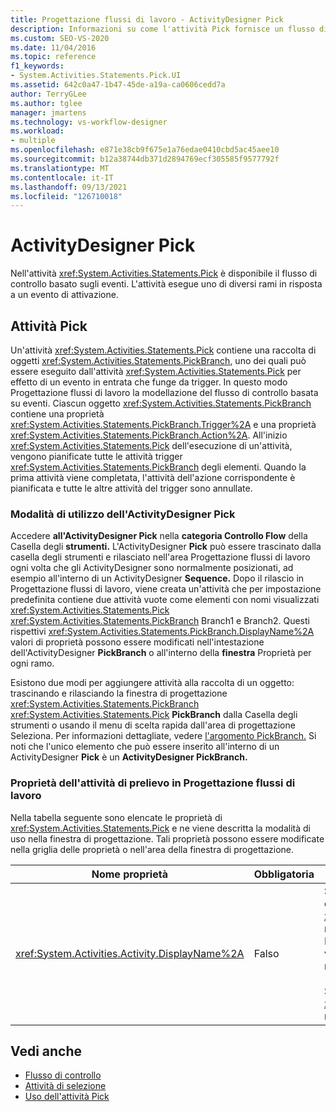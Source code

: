 ```yaml
---
title: Progettazione flussi di lavoro - ActivityDesigner Pick
description: Informazioni su come l'attività Pick fornisce un flusso di controllo basato su eventi ed esegue uno dei diversi rami in risposta a un evento di attivazione.
ms.custom: SEO-VS-2020
ms.date: 11/04/2016
ms.topic: reference
f1_keywords:
- System.Activities.Statements.Pick.UI
ms.assetid: 642c0a47-1b47-45de-a19a-ca0606cedd7a
author: TerryGLee
ms.author: tglee
manager: jmartens
ms.technology: vs-workflow-designer
ms.workload:
- multiple
ms.openlocfilehash: e871e38cb9f675e1a76edae0410cbd5ac45aee10
ms.sourcegitcommit: b12a38744db371d2894769ecf305585f9577792f
ms.translationtype: MT
ms.contentlocale: it-IT
ms.lasthandoff: 09/13/2021
ms.locfileid: "126710018"
---
```

# <a name="pick-activity-designer"></a>ActivityDesigner Pick

Nell'attività <xref:System.Activities.Statements.Pick> è disponibile il flusso di controllo basato sugli eventi. L'attività esegue uno di diversi rami in risposta a un evento di attivazione.

## <a name="the-pick-activity"></a>Attività Pick

Un'attività <xref:System.Activities.Statements.Pick> contiene una raccolta di oggetti <xref:System.Activities.Statements.PickBranch>, uno dei quali può essere eseguito dall'attività <xref:System.Activities.Statements.Pick> per effetto di un evento in entrata che funge da trigger. In questo modo Progettazione flussi di lavoro la modellazione del flusso di controllo basata su eventi. Ciascun oggetto <xref:System.Activities.Statements.PickBranch> contiene una proprietà <xref:System.Activities.Statements.PickBranch.Trigger%2A> e una proprietà <xref:System.Activities.Statements.PickBranch.Action%2A>. All'inizio <xref:System.Activities.Statements.Pick> dell'esecuzione di un'attività, vengono pianificate tutte le attività trigger <xref:System.Activities.Statements.PickBranch> degli elementi. Quando la prima attività viene completata, l'attività dell'azione corrispondente è pianificata e tutte le altre attività del trigger sono annullate.

### <a name="how-to-use-the-pick-activity-designer"></a>Modalità di utilizzo dell'ActivityDesigner Pick

Accedere **all'ActivityDesigner Pick** nella **categoria Controllo Flow** della Casella degli **strumenti.** L'ActivityDesigner **Pick** può essere  trascinato dalla casella degli strumenti e rilasciato nell'area Progettazione flussi di lavoro ogni volta che gli ActivityDesigner sono normalmente posizionati, ad esempio all'interno di un ActivityDesigner **Sequence.** Dopo il rilascio in Progettazione flussi di lavoro, viene creata un'attività che per impostazione predefinita contiene due attività vuote come elementi con nomi visualizzati <xref:System.Activities.Statements.Pick> <xref:System.Activities.Statements.PickBranch> Branch1 e Branch2. Questi rispettivi <xref:System.Activities.Statements.PickBranch.DisplayName%2A> valori di proprietà possono essere modificati nell'intestazione dell'ActivityDesigner **PickBranch** o all'interno della **finestra** Proprietà per ogni ramo.

Esistono due modi per aggiungere attività alla raccolta di un oggetto: trascinando e rilasciando la finestra di progettazione <xref:System.Activities.Statements.PickBranch> <xref:System.Activities.Statements.Pick> **PickBranch**   dalla Casella degli strumenti o usando il menu di scelta rapida dall'area di progettazione Seleziona. Per informazioni dettagliate, vedere [l'argomento PickBranch.](../workflow-designer/pickbranch-activity-designer.md) Si noti che l'unico elemento che può essere inserito all'interno di un ActivityDesigner **Pick** è un **ActivityDesigner PickBranch.**

### <a name="pick-activity-properties-in-the-workflow-designer"></a>Proprietà dell'attività di prelievo in Progettazione flussi di lavoro

Nella tabella seguente sono elencate le proprietà di <xref:System.Activities.Statements.Pick> e ne viene descritta la modalità di uso nella finestra di progettazione. Tali proprietà possono essere modificate nella griglia delle proprietà o nell'area della finestra di progettazione.

|Nome proprietà|Obbligatoria|Utilizzo|
|-|--------------|-|
|<xref:System.Activities.Activity.DisplayName%2A>|Falso|Specifica il nome descrittivo dell'ActivityDesigner <xref:System.Activities.Statements.Pick> nell'intestazione. Il valore predefinito è Pick. Facoltativamente, è possibile modificare il valore nella griglia Proprietà o direttamente nell'intestazione dell'ActivityDesigner.<br /><br /> Sebbene la proprietà <xref:System.Activities.Activity.DisplayName%2A> non sia obbligatoria, se ne consiglia l'uso.|

## <a name="see-also"></a>Vedi anche

- [Flusso di controllo](../workflow-designer/control-flow-activity-designers.md)
- [Attività di selezione](/dotnet/framework/windows-workflow-foundation/pick-activity)
- [Uso dell'attività Pick](/dotnet/framework/windows-workflow-foundation/samples/using-the-pick-activity)
